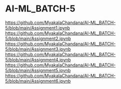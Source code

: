 # AI-ML_BATCH-5
https://github.com/MyakalaChandana/AI-ML_BATCH-5/blob/main/Assignment1.ipynb <br/>
https://github.com/MyakalaChandana/AI-ML_BATCH-5/blob/main/Assignment2.ipynb <br/>
https://github.com/MyakalaChandana/AI-ML_BATCH-5/blob/main/Assignment3.ipynb <br/>
https://github.com/MyakalaChandana/AI-ML_BATCH-5/blob/main/Assignment4.ipynb <br/>
https://github.com/MyakalaChandana/AI-ML_BATCH-5/blob/main/Assignment5.ipynb <br/>
https://github.com/MyakalaChandana/AI-ML_BATCH-5/blob/main/Assignment6.ipynb <br/>
